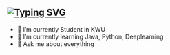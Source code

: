 ## [![Typing SVG](https://readme-typing-svg.demolab.com?font=Fira+Code&duration=3000&pause=500&multiline=true&width=435&lines=Welcome+Ladies+and+Gentlemen;This+is+Yubin's+GitHub)](https://git.io/typing-svg)

- 🔭 I’m currently Student in KWU
- 🌱 I’m currently learning Java, Python, Deeplearning
- 💬 Ask me about everything
<!--
**JeongYuBin/JeongYuBin** is a ✨ _special_ ✨ repository because its `README.md` (this file) appears on your GitHub profile.

Here are some ideas to get you started:

- 🔭 I’m currently working on ...
- 🌱 I’m currently learning ...
- 👯 I’m looking to collaborate on ...
- 🤔 I’m looking for help with ...
- 💬 Ask me about ...
- 📫 How to reach me: ...
- 😄 Pronouns: ...
- ⚡ Fun fact: ...
-->
